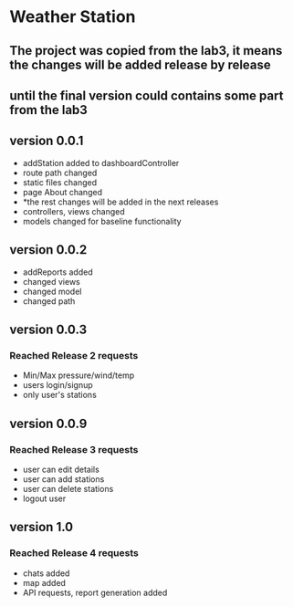 # Weather Station
## The project was copied from the lab3, it means the changes will be added release by release
## until the final version could contains some part from the lab3

## version 0.0.1
- addStation added to dashboardController
- route path changed
- static files changed
- page About changed
- *the rest changes will be added in the next releases
- controllers, views changed
- models changed for baseline functionality

## version 0.0.2
- addReports added
- changed views
- changed model
- changed path

## version 0.0.3
### Reached Release 2 requests
 - Min/Max pressure/wind/temp
 - users login/signup
 - only user's stations

## version 0.0.9
### Reached Release 3 requests
- user can edit details
- user can add stations
- user can delete stations
- logout user

## version 1.0
### Reached Release 4 requests
- chats added
- map added
- API requests, report generation added
